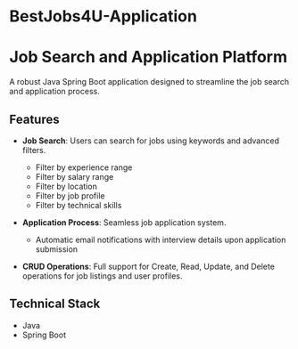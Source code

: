 ﻿# BestJobs4U-Application

# Job Search and Application Platform

A robust Java Spring Boot application designed to streamline the job search and application process.

## Features

- **Job Search**: Users can search for jobs using keywords and advanced filters.
  - Filter by experience range
  - Filter by salary range
  - Filter by location
  - Filter by job profile
  - Filter by technical skills

- **Application Process**: Seamless job application system.
  - Automatic email notifications with interview details upon application submission

- **CRUD Operations**: Full support for Create, Read, Update, and Delete operations for job listings and user profiles.

## Technical Stack

- Java
- Spring Boot
